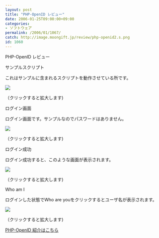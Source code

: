 ```yaml
---
layout: post
title: "PHP-OpenID レビュー"
date: 2006-01-25T09:00:00+09:00
categories:
- ソフトウェア
permalink: /2006/01/1067/
catch: http://image.moongift.jp/review/php-openid2.s.png
id: 1060
---
```

PHP-OpenID レビュー  
<!--more-->

サンプルスクリプト

  

これはサンプルに含まれるスクリプトを動作させている所です。

  

[![](http://image.moongift.jp/review/php-openid4.s.png)](http://image.moongift.jp/review/php-openid4.png)  
  
（クリックすると拡大します)

  

ログイン画面

  

ログイン画面です。サンプルなのでパスワードはありません。

  

[![](http://image.moongift.jp/review/php-openid1.s.png)](http://image.moongift.jp/review/php-openid1.png)  
  
（クリックすると拡大します)

  

ログイン成功

  

ログイン成功すると、このような画面が表示されます。

  

[![](http://image.moongift.jp/review/php-openid2.s.png)](http://image.moongift.jp/review/php-openid2.png)  
  
（クリックすると拡大します)

  

Who am I

  

ログインした状態でWho are youをクリックするとユーザ名が表示されます。

  

[![](http://image.moongift.jp/review/php-openid3.s.png)](http://image.moongift.jp/review/php-openid3.png)  
  
（クリックすると拡大します)

  

[PHP-OpenID 紹介はこちら](http://oss.moongift.jp/intro/i-1059.html)

